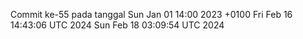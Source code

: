 Commit ke-55 pada tanggal Sun Jan 01 14:00 2023 +0100
Fri Feb 16 14:43:06 UTC 2024
Sun Feb 18 03:09:54 UTC 2024
